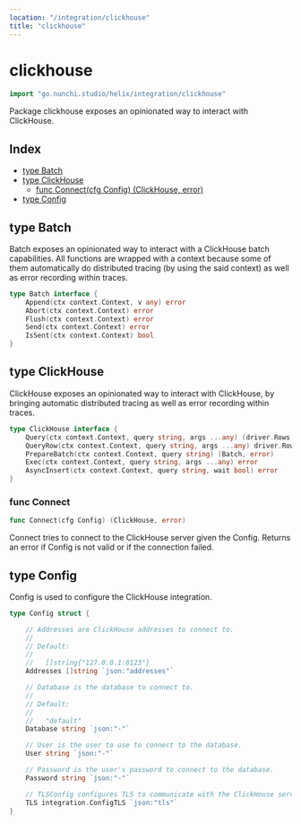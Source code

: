 ```yaml
---
location: "/integration/clickhouse"
title: "clickhouse"
---
```


# clickhouse

```go
import "go.nunchi.studio/helix/integration/clickhouse"
```

Package clickhouse exposes an opinionated way to interact with ClickHouse.

## Index

- [type Batch](<#Batch>)
- [type ClickHouse](<#ClickHouse>)
  - [func Connect\(cfg Config\) \(ClickHouse, error\)](<#Connect>)
- [type Config](<#Config>)


## type Batch

Batch exposes an opinionated way to interact with a ClickHouse batch capabilities. All functions are wrapped with a context because some of them automatically do distributed tracing \(by using the said context\) as well as error recording within traces.

```go
type Batch interface {
    Append(ctx context.Context, v any) error
    Abort(ctx context.Context) error
    Flush(ctx context.Context) error
    Send(ctx context.Context) error
    IsSent(ctx context.Context) bool
}
```

## type ClickHouse

ClickHouse exposes an opinionated way to interact with ClickHouse, by bringing automatic distributed tracing as well as error recording within traces.

```go
type ClickHouse interface {
    Query(ctx context.Context, query string, args ...any) (driver.Rows, error)
    QueryRow(ctx context.Context, query string, args ...any) driver.Row
    PrepareBatch(ctx context.Context, query string) (Batch, error)
    Exec(ctx context.Context, query string, args ...any) error
    AsyncInsert(ctx context.Context, query string, wait bool) error
}
```

### func Connect

```go
func Connect(cfg Config) (ClickHouse, error)
```

Connect tries to connect to the ClickHouse server given the Config. Returns an error if Config is not valid or if the connection failed.

## type Config

Config is used to configure the ClickHouse integration.

```go
type Config struct {

    // Addresses are ClickHouse addresses to connect to.
    //
    // Default:
    //
    //   []string{"127.0.0.1:8123"}
    Addresses []string `json:"addresses"`

    // Database is the database to connect to.
    //
    // Default:
    //
    //   "default"
    Database string `json:"-"`

    // User is the user to use to connect to the database.
    User string `json:"-"`

    // Password is the user's password to connect to the database.
    Password string `json:"-"`

    // TLSConfig configures TLS to communicate with the ClickHouse server.
    TLS integration.ConfigTLS `json:"tls"`
}
```

